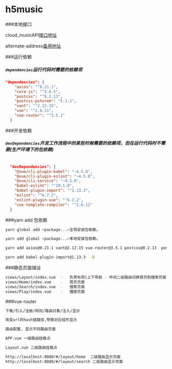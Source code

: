 # h5music

###本地接口

cloud_musicAPI[接口地址](https://binaryify.github.io/NeteaseCloudMusicApi/#/?id=%e5%ae%89%e8%a3%85)

alternate-address[备用地址](https://github.com/Binaryify/NeteaseCloudMusicApi/tree/master/docs)

###运行依赖

##### `dependencies`运行代码时需要的依赖项

```json
"dependencies": {
    "axios": "^0.21.1",
    "core-js": "^3.6.5",
    "postcss": "^8.2.13",
    "postcss-pxtorem": "5.1.1",
    "vant": "^2.12.15",
    "vue": "^2.6.11",
    "vue-router": "^3.5.1"
  }
```

###开发依赖

##### `devDependencies`开发工作流程中的某些时候需要的依赖项，但在运行代码时不需要(生产环境下的包依赖)

```json

  "devDependencies": {
    "@vue/cli-plugin-babel": "~4.5.0",
    "@vue/cli-plugin-eslint": "~4.5.0",
    "@vue/cli-service": "~4.5.0",
    "babel-eslint": "^10.1.0",
    "babel-plugin-import": "^1.13.3",
    "eslint": "^6.7.2",
    "eslint-plugin-vue": "^6.2.2",
    "vue-template-compiler": "^2.6.11"
  }
```

###yarn add 包依赖

```bash
yarn global add <package...>全局安装包依赖。

yarn add global <package...>本地安装包依赖。

yarn add axios@0.21.1 vant@2.12.15 vue-router@3.5.1 postcss@8.2.13	postcss-pxtorem@5.1.1

yarn add babel-plugin-import@1.13.3  -D

```

###静态页面铺设

```bash
views/Layout/index.vue  -	负责布局(上下导航 - 中间二级路由切换首页和搜索页面)
views/Home/index.vue    -	首页页面
views/Search/index.vue  -	搜索页面
views/Play/index.vue	-	播放页面
```


###vue-router
```bash
下载/引入/注册/规则/路由对象/注入/显示

改变url的hash值路径,导致对应组件显示

路由配置, 显示不同路由页面

APP.vue 一级路由挂载点

Layout.vue 二级路由挂载点  

http://localhost:8080/#/layout/home  二级路由显示页面
http://localhost:8080/#/layout/search 二级路由显示页面
```


